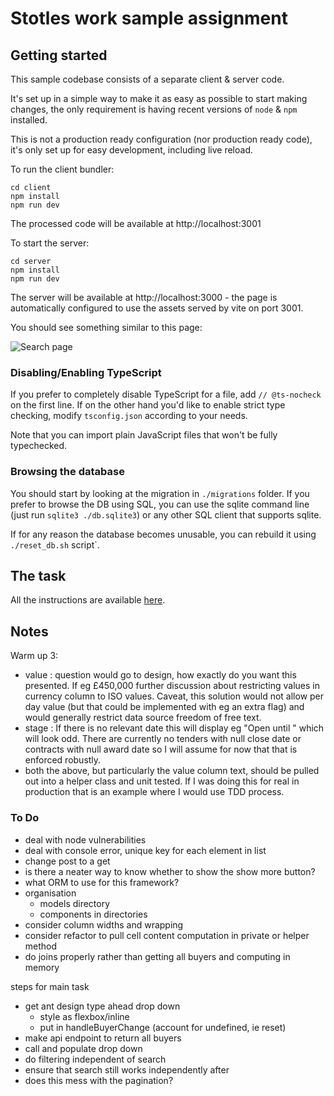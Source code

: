 # Stotles work sample assignment

## Getting started

This sample codebase consists of a separate client & server code.

It's set up in a simple way to make it as easy as possible to start making changes,
the only requirement is having recent versions of `node` & `npm` installed.

This is not a production ready configuration (nor production ready code),
it's only set up for easy development, including live reload.

To run the client bundler:

```
cd client
npm install
npm run dev
```

The processed code will be available at http://localhost:3001

To start the server:

```
cd server
npm install
npm run dev
```

The server will be available at http://localhost:3000 - the page is automatically configured
to use the assets served by vite on port 3001.

You should see something similar to this page:

![Search page](./screenshot.png)

### Disabling/Enabling TypeScript

If you prefer to completely disable TypeScript for a file, add `// @ts-nocheck` on the first line.
If on the other hand you'd like to enable strict type checking, modify `tsconfig.json` according to your needs.

Note that you can import plain JavaScript files that won't be fully typechecked.

### Browsing the database

You should start by looking at the migration in `./migrations` folder.
If you prefer to browse the DB using SQL, you can use the sqlite command line (just run `sqlite3 ./db.sqlite3`)
or any other SQL client that supports sqlite.

If for any reason the database becomes unusable, you can rebuild it using `./reset_db.sh` script`.

## The task

All the instructions are available [here](https://www.notion.so/stotles/Full-stack-software-engineer-work-sample-assignment-ae7c64e08f2a42a097d16cee4bc661fc).

## Notes

Warm up 3:
- value : question would go to design, how exactly do you want this presented.
If eg £450,000 further discussion about restricting values in currency column to ISO values.
Caveat, this solution would not allow per day value (but that could be implemented with eg an extra flag) and would generally restrict data source freedom of free text.
- stage : If there is no relevant date this will display eg "Open until " which will look odd. There are currently no tenders with null close date or contracts with null award date
so I will assume for now that that is enforced robustly.
- both the above, but particularly the value column text, should be pulled out into a helper class and unit tested. If I was doing this for real in production that is an example
where I would use TDD process.

### To Do

- deal with node vulnerabilities
- deal with console error, unique key for each element in list
- change post to a get
- is there a neater way to know whether to show the show more button?
- what ORM to use for this framework?
- organisation
  - models directory
  - components in directories
- consider column widths and wrapping
- consider refactor to pull cell content computation in private or helper method
- do joins properly rather than getting all buyers and computing in memory


steps for main task
- get ant design type ahead drop down
  - style as flexbox/inline
  - put in handleBuyerChange (account for undefined, ie reset)
- make api endpoint to return all buyers
- call and populate drop down
- do filtering independent of search
- ensure that search still works independently after
- does this mess with the pagination?
